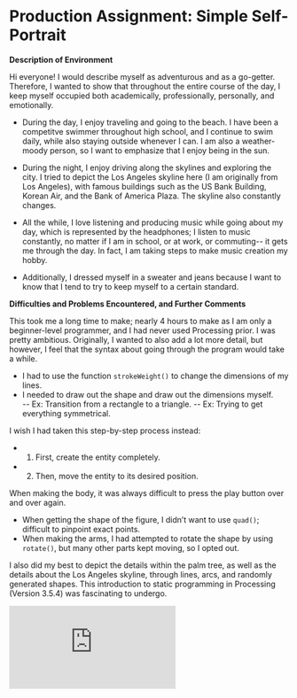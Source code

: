 # Production Assignment: Simple Self-Portrait

**Description of Environment** 

Hi everyone! I would describe myself as adventurous and as a go-getter.  Therefore, I wanted to show that throughout the entire course of the day, I keep myself occupied both academically, professionally, personally, and emotionally.  

- During the day, I enjoy traveling and going to the beach.  I have been a competitve swimmer throughout high school, and I continue to swim daily, while also staying outside whenever I can.  I am also a weather-moody person, so I want to emphasize that I enjoy being in the sun.  

- During the night, I enjoy driving along the skylines and exploring the city.  I tried to depict the Los Angeles skyline here (I am originally from Los Angeles), with famous buildings such as the US Bank Building, Korean Air, and the Bank of America Plaza.  The skyline also constantly changes.

- All the while, I love listening and producing music while going about my day, which is represented by the headphones; I listen to music constantly, no matter if I am in school, or at work, or commuting-- it gets me through the day.  In fact, I am taking steps to make music creation my hobby. 

- Additionally, I dressed myself in a sweater and jeans because I want to know that I tend to try to keep myself to a certain standard.

**Difficulties and Problems Encountered, and Further Comments**

This took me a long time to make; nearly 4 hours to make as I am only a beginner-level programmer, and I had never used Processing prior. I was pretty ambitious.  Originally, I wanted to also add a lot more detail, but however, I feel that the syntax about going through the program would take a while.

- I had to use the function `strokeWeight()` to change the dimensions of my lines.
- I needed to draw out the shape and draw out the dimensions myself.  
-- Ex: Transition from a rectangle to a triangle.
-- Ex: Trying to get everything symmetrical.

I wish I had taken this step-by-step process instead:
- 1) First, create the entity completely.
- 2) Then, move the entity to its desired position.

When making the body, it was always difficult to press the play button over and over again.  
- When getting the shape of the figure, I didn’t want to use `quad()`; difficult to pinpoint exact points.
- When making the arms, I had attempted to rotate the shape by using `rotate()`, but many other parts kept moving, so I opted out. 

I also did my best to depict the details within the palm tree, as well as the details about the Los Angeles skyline, through lines, arcs, and randomly generated shapes.  This introduction to static programming in Processing (Version 3.5.4) was fascinating to undergo.

![Yes](https://github.com/joshsanchez98/CreativeProgrammingAndElectronics/blob/master/July_8/README.md)

